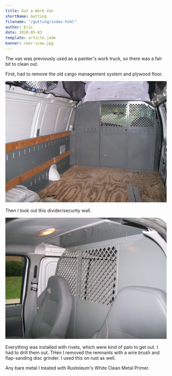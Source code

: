 ```yaml
---
title: Gut a Work Van
shortName: Gutting
filename: "/gutting/index.html"
author: Eric
date: 2010-05-03
template: article.jade
banner: rear-view.jpg
---
```


The van was previously used as a painter's work truck, so there was a fair bit to clean out.

<span class="more"></span>

First, had to remove the old cargo management system and plywood floor.

![Rear view of van](rear-view.jpg)

Then I took out this divider/security wall.

![Rear view of van](divider-wall.jpg)

Everything was installed with rivets, which were kind of pain to get out. I had to drill them out. THen I removed the remnants with a wire brush and flap-sanding disc grinder. I used this on rust as well.

Any bare metal I treated with Rustoleum's White Clean Metal Primer.
